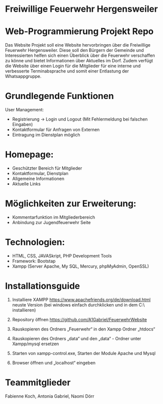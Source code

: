 # Freiwillige Feuerwehr Hergensweiler

# Web-Programmierung Projekt Repo
Das Website Projekt soll eine Website hervorbringen über die Freiwillige Feuerwehr Hergensweiler. Diese soll den Bürgern der Gemeinde und Interessierten helfen sich einen Überblick über die Feuerwehr verschaffen zu könne und bietet Informationen über Aktuelles im Dorf. 
Zudem verfügt die Website über einen Login für die Mitglieder für eine interne und verbesserte Terminabsprache und somit einer Entlastung der Whatsappgruppe.

# Grundlegende Funktionen
User Management:
- Registrierung -> Login und Logout (Mit Fehlermeldung bei falschen Eingaben)
- Kontaktformular für Anfragen von Externen
- Eintragung im Dienstplan möglich

# Homepage:
- Geschützter Bereich für Mitglieder
- Kontaktformular, Dienstplan
- Allgemeine Informationen
- Aktuelle Links

# Möglichkeiten zur Erweiterung:
- Kommentarfunktion im Mitgliederbereich
- Anbindung zur Jugendfeuerwehr Seite

# Technologien:
- HTML, CSS, JAVASkript, PHP Development Tools
- Framework: Bootstap
- Xampp (Server Apache, My SQL, Mercury, phpMyAdmin, OpenSSL)

# Installationsguide

1. Installiere XAMPP https://www.apachefriends.org/de/download.html neuste Version (bei windows einfach durchklicken und in dem C:\\        installieren)

2. Repository öffnen https://github.com/A1Gabriel/FeuerwehrWebsite 

3. Rauskopieren des Ordners „Feuerwehr“ in den Xampp Ordner „htdocs“ 

4. Rauskopieren des Ordners „data“ und den „data“ -  Ordner unter Xampp/mysql ersetzen

5. Starten von xampp-control.exe, Starten der Module Apache und Mysql

6. Browser öffnen und „localhost“ eingeben 

# Teammitglieder
Fabienne Koch, Antonia Gabriel, Naomi Dörr

